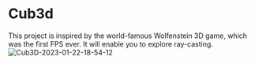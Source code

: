 # Cub3d
This project is inspired by the world-famous Wolfenstein 3D game, which was the first FPS ever. It will enable you to explore ray-casting. 
![Cub3D-2023-01-22-18-54-12](https://user-images.githubusercontent.com/45697975/213926069-ac8895bf-c562-4947-852e-2536e6a48006.gif)
